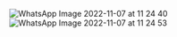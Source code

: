 ![WhatsApp Image 2022-11-07 at 11 24 40](https://user-images.githubusercontent.com/115458148/200287924-83e85875-b98d-4174-82b4-63b169d03a73.jpg)
![WhatsApp Image 2022-11-07 at 11 24 53](https://user-images.githubusercontent.com/115458148/200288771-3a798ae6-2361-4676-9d02-5e32577b8305.jpeg)
